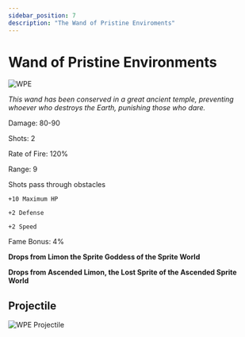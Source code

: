 ```yaml
---
sidebar_position: 7
description: "The Wand of Pristine Enviroments"
---
```


# Wand of Pristine Environments

![WPE](http://i.imgur.com/wNdOuqp.png)

<i>This wand has been conserved in a great ancient temple, preventing whoever who destroys the Earth, punishing those who dare.</i>

Damage: 80-90

Shots: 2

Rate of Fire: 120% 

Range: 9 

Shots pass through obstacles

    +10 Maximum HP
    
    +2 Defense
    
    +2 Speed

Fame Bonus: 4%

**Drops from Limon the Sprite Goddess of the Sprite World**

**Drops from Ascended Limon, the Lost Sprite of the Ascended Sprite World**

## Projectile

![WPE Projectile](https://cdn.discordapp.com/attachments/953134990428868629/997626726945394738/wandofpristineenvironments.gif)
